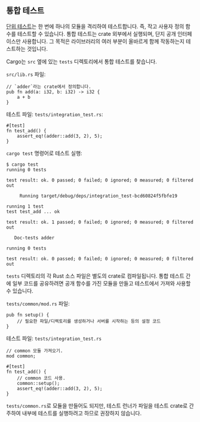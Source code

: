 ## 통합 테스트

[단위 테스트][unit]는 한 번에 하나의 모듈을 격리하여 테스트합니다. 즉, 작고
사용자 정의 함수를 테스트할 수 있습니다. 통합 테스트는 crate 외부에서 실행되며,
단지 공개 인터페이스만 사용합니다. 그 목적은 라이브러리의 여러 부분이 올바르게
함께 작동하는지 테스트하는 것입니다.

Cargo는 `src` 옆에 있는 `tests` 디렉토리에서 통합 테스트를 찾습니다.

`src/lib.rs` 파일:

```rust,ignore
// `adder`라는 crate에서 정의합니다.
pub fn add(a: i32, b: i32) -> i32 {
    a + b
}
```

테스트 파일: `tests/integration_test.rs`:

```rust,ignore
#[test]
fn test_add() {
    assert_eq!(adder::add(3, 2), 5);
}
```

`cargo test` 명령어로 테스트 실행:

```shell
$ cargo test
running 0 tests

test result: ok. 0 passed; 0 failed; 0 ignored; 0 measured; 0 filtered out

     Running target/debug/deps/integration_test-bcd60824f5fbfe19

running 1 test
test test_add ... ok

test result: ok. 1 passed; 0 failed; 0 ignored; 0 measured; 0 filtered out

   Doc-tests adder

running 0 tests

test result: ok. 0 passed; 0 failed; 0 ignored; 0 measured; 0 filtered out
```

`tests` 디렉토리의 각 Rust 소스 파일은 별도의 crate로 컴파일됩니다. 통합 테스트 간에
일부 코드를 공유하려면 공개 함수를 가진 모듈을 만들고 테스트에서 가져와 사용할 수 있습니다.

`tests/common/mod.rs` 파일:

```rust,ignore
pub fn setup() {
    // 필요한 파일/디렉토리를 생성하거나 서버를 시작하는 등의 설정 코드
}
```

테스트 파일: `tests/integration_test.rs`

```rust,ignore
// common 모듈 가져오기.
mod common;

#[test]
fn test_add() {
    // common 코드 사용.
    common::setup();
    assert_eq!(adder::add(3, 2), 5);
}
```

`tests/common.rs`로 모듈을 만들어도 되지만, 테스트 런너가 파일을 테스트 crate로 간주하여
내부에 테스트를 실행하려고 하므로 권장하지 않습니다.

[unit]: unit_testing.md
[mod]: ../mod.md
